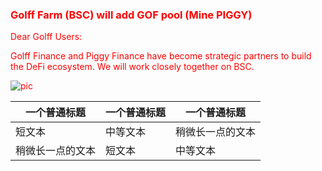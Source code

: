 <div>
  
  <font color=red>

### Golff Farm (BSC) will add GOF pool (Mine PIGGY)

Dear Golff Users:

Golff Finance and Piggy Finance have become strategic partners to build the DeFi ecosystem. We will work closely together on BSC.
    
![pic](https://scott711.github.io/GolffTest/1.png)
  
  </font>
  
</div>

<font color=#008000>
  
| 一个普通标题 | 一个普通标题 | 一个普通标题 |
| ------ | ------ | ------ |
| 短文本 | 中等文本 | 稍微长一点的文本 |
| 稍微长一点的文本 | 短文本 | 中等文本 |
  
</font>
